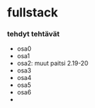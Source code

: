# fullstack

### tehdyt tehtävät

- osa0
- osa1
- osa2: muut paitsi 2.19-20
- osa3
- osa4
- osa5
- osa6
- 